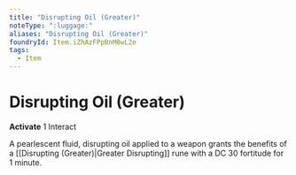 ```yaml
---
title: "Disrupting Oil (Greater)"
noteType: ":luggage:"
aliases: "Disrupting Oil (Greater)"
foundryId: Item.iZhAzFPpBnM0wL2e
tags:
  - Item
---
```


# Disrupting Oil (Greater)

**Activate** 1 Interact

A pearlescent fluid, disrupting oil applied to a weapon grants the benefits of a [[Disrupting (Greater)|Greater Disrupting]] rune with a DC 30 fortitude for 1 minute.
